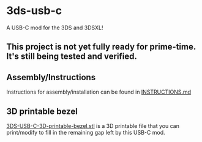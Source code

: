# 3ds-usb-c
A USB-C mod for the 3DS and 3DSXL!

## This project is not yet fully ready for prime-time. It's still being tested and verified.

## Assembly/Instructions

Instructions for assembly/installation can be found in [INSTRUCTIONS.md](https://github.com/rorosaurus/3ds-usb-c/blob/master/INSTRUCTIONS.md)

## 3D printable bezel
[3DS-USB-C-3D-printable-bezel.stl](https://github.com/rorosaurus/3ds-usb-c/blob/master/3DS-USB-C-3D-printable-bezel.stl) is a 3D printable file that you can print/modify to fill in the remaining gap left by this USB-C mod.